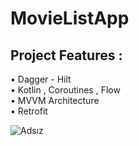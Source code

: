 # MovieListApp

## Project Features :

<div>• Dagger - Hilt</div>
<div>• Kotlin , Coroutines , Flow</div>
<div>• MVVM Architecture </div>
<div>• Retrofit </div>

<div style="display: flex;">

</br>

![Adsız](https://user-images.githubusercontent.com/63645518/197327177-32b445ec-7e01-44b0-b46e-d1346bb88167.png)

</br>


